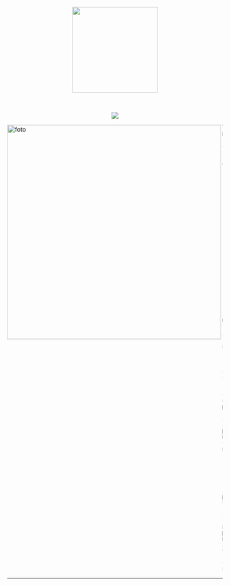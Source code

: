 <p align="center">

  <img src="https://i.postimg.cc/ZnQX4VHj/Rakuen.gif" height="200" />
</p>
<!--
**Phransye/Phransye** is a ✨ _special_ ✨ repository because its `README.md` (this file) appears on your GitHub profile.

<picture><img src = "https://github.com/7oSkaaa/7oSkaaa/blob/main/Images/about_me.gif?raw=true" width = 30px></picture>

 <img src="https://media.giphy.com/media/hvRJCLFzcasrR4ia7z/giphy.gif" width="30"></h1>
 <!--<img src="https://komarev.com/ghpvc/?username=I-am-vishalmaurya&label=Profile%20Views&color=0e75b6&style=flat" align='right' alt="vishalmaurya" />-->

<br/>

<!-- Typing SVG by DenverCoder1 - https://github.com/DenverCoder1/readme-typing-svg -->
<p align="center">
  <a href="https://github.com/DenverCoder1/readme-typing-svg"><img src="https://readme-typing-svg.herokuapp.com?lines=Computer+Science+Student;Full+Stack+Web+Developer;Freelancer;DS%20|%20AI%20|%20ML%20Enthusiastic;Always%20learning%20new%20things&center=true&width=380&height=45"></a>
</p>

<img align="left" src="https://i.postimg.cc/yNRW0btn/Whats-App-Image-2025-10-23-at-12-48-01.jpg" alt="foto" width="500" />
<hr>

```
Mi nombre es Francis Chavez Osses
-------------------------
💻 Estoy estudiando actualmente Desarrollo Full Stack - Java en un bootcamp de Generation 
🌟 Estudiante de Japones
🌱 Me gusta mucho convivir con la naturaleza y los animales
💖 No creo en la monogamia
🎵 Musica Japonesa, Rock clasico y Reggaeton

```
<hr>
